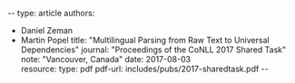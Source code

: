 --
type: article
authors:
  - Daniel Zeman
  - Martin Popel
title: "Multilingual Parsing from Raw Text to Universal Dependencies"
journal: "Proceedings of the CoNLL 2017 Shared Task"
note: "Vancouver, Canada"
date: 2017-08-03  
resource:
  type: pdf
  pdf-url: includes/pubs/2017-sharedtask.pdf
--